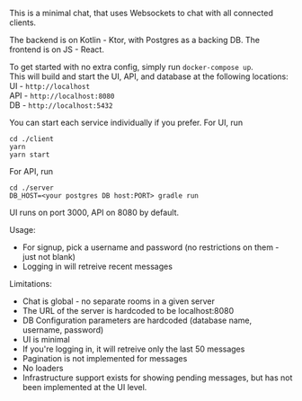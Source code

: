 This is a minimal chat, that uses Websockets to chat with all connected clients. 

The backend is on Kotlin - Ktor, with Postgres as a backing DB. The frontend is on JS - React.

To get started with no extra config, simply run `docker-compose up`.  
This will build and start the UI, API, and database at the following locations:  
UI - `http://localhost`  
API - `http://localhost:8080`  
DB - `http://localhost:5432`  

You can start each service individually if you prefer. 
For UI, run 
```
cd ./client
yarn
yarn start
```
For API, run 
```
cd ./server
DB_HOST=<your postgres DB host:PORT> gradle run
```
UI runs on port 3000, API on 8080 by default.

Usage:
- For signup, pick a username and password (no restrictions on them - just not blank)
- Logging in will retreive recent messages

Limitations:
- Chat is global - no separate rooms in a given server
- The URL of the server is hardcoded to be localhost:8080
- DB Configuration parameters are hardcoded (database name, username, password)
- UI is minimal
- If you're logging in, it will retreive only the last 50 messages
- Pagination is not implemented for messages
- No loaders
- Infrastructure support exists for showing pending messages, but has not been implemented at the UI level.
